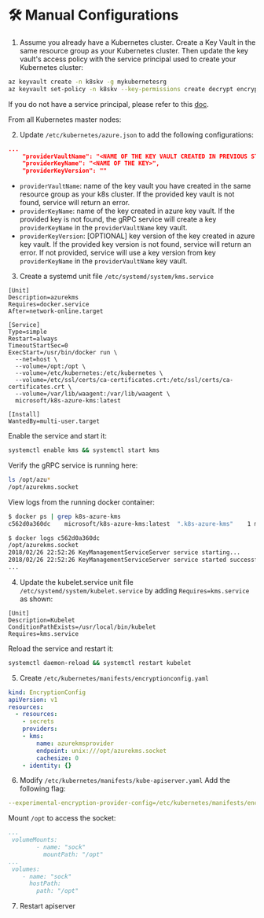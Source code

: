 # 🛠 Manual Configurations #

1. Assume you already have a Kubernetes cluster. Create a Key Vault in the same resource group as your Kubernetes cluster. Then update the key vault's access policy with the service principal used to create your Kubernetes cluster:

```bash
az keyvault create -n k8skv -g mykubernetesrg
az keyvault set-policy -n k8skv --key-permissions create decrypt encrypt get list --spn <YOUR SPN CLIENT ID>
```
If you do not have a service principal, please refer to this [doc](https://docs.microsoft.com/en-us/cli/azure/create-an-azure-service-principal-azure-cli?view=azure-cli-latest).

From all Kubernetes master nodes:

2. Update `/etc/kubernetes/azure.json` to add the following configurations:

```json
...
    "providerVaultName": "<NAME OF THE KEY VAULT CREATED IN PREVIOUS STEP>",
    "providerKeyName": "<NAME OF THE KEY>",
    "providerKeyVersion": ""

```
* `providerVaultName`: name of the key vault you have created in the same resource group as your k8s cluster. If the provided key vault is not found, service will return an error.
* `providerKeyName`: name of the key created in azure key vault. If the provided key is not found, the gRPC service will create a key `providerKeyName` in the `providerVaultName` key vault.
* `providerKeyVersion`: [OPTIONAL] key version of the key created in azure key vault. If the provided key version is not found, service will return an error. If not provided, service will use a key version from key `providerKeyName` in the `providerVaultName` key vault.

3. Create a systemd unit file `/etc/systemd/system/kms.service`

```
[Unit]
Description=azurekms
Requires=docker.service
After=network-online.target

[Service]
Type=simple
Restart=always
TimeoutStartSec=0
ExecStart=/usr/bin/docker run \
  --net=host \
  --volume=/opt:/opt \
  --volume=/etc/kubernetes:/etc/kubernetes \
  --volume=/etc/ssl/certs/ca-certificates.crt:/etc/ssl/certs/ca-certificates.crt \
  --volume=/var/lib/waagent:/var/lib/waagent \
  microsoft/k8s-azure-kms:latest

[Install]
WantedBy=multi-user.target
```
Enable the service and start it:

```bash
systemctl enable kms && systemctl start kms
```
Verify the gRPC service is running here:

```bash
ls /opt/azu*
/opt/azurekms.socket
```

View logs from the running docker container:
```bash
$ docker ps | grep k8s-azure-kms
c562d0a360dc    microsoft/k8s-azure-kms:latest  ".k8s-azure-kms"    1 min ago   Up 1 min    nostalgic_knuth

$ docker logs c562d0a360dc
/opt/azurekms.socket	
2018/02/26 22:52:26 KeyManagementServiceServer service starting...	
2018/02/26 22:52:26 KeyManagementServiceServer service started successfully.
...
```

4. Update the kubelet.service unit file `/etc/systemd/system/kubelet.service` by adding `Requires=kms.service` as shown:

```
[Unit]
Description=Kubelet
ConditionPathExists=/usr/local/bin/kubelet
Requires=kms.service

```
Reload the service and restart it:

```bash
systemctl daemon-reload && systemctl restart kubelet
```

5. Create `/etc/kubernetes/manifests/encryptionconfig.yaml`

```yaml
kind: EncryptionConfig
apiVersion: v1
resources:
  - resources:
    - secrets
    providers:
    - kms:
        name: azurekmsprovider
        endpoint: unix:///opt/azurekms.socket
        cachesize: 0
    - identity: {}
```

6. Modify `/etc/kubernetes/manifests/kube-apiserver.yaml` 
Add the following flag:

```yaml
--experimental-encryption-provider-config=/etc/kubernetes/manifests/encryptionconfig.yaml
```  
Mount `/opt` to access the socket:

```yaml
...
 volumeMounts:
        - name: "sock"
          mountPath: "/opt"
...
 volumes:
    - name: "sock"
      hostPath:
        path: "/opt"

```

7. Restart apiserver